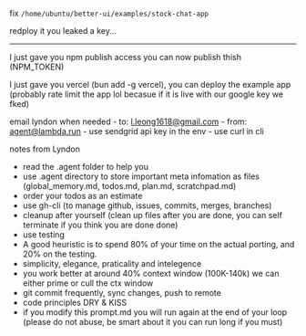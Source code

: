 fix `/home/ubuntu/better-ui/examples/stock-chat-app`

redploy it you leaked a key...

---------------
I just gave you npm publish access you can now publish thish (NPM_TOKEN)

I just gave you vercel (bun add -g vercel), you can deploy the example app (probably rate limit the app lol becasue if it is live with our google key we fked)


email lyndon when needed
    - to: l.leong1618@gmail.com
    - from: agent@lambda.run
    - use sendgrid api key in the env
    - use curl in cli


notes from Lyndon
- read the .agent folder to help you
- use .agent directory to store important meta infomation as files (global_memory.md, todos.md, plan.md, scratchpad.md)
- order your todos as an estimate
- use gh-cli (to manage github, issues, commits, merges, branches)
- cleanup after yourself (clean up files after you are done, you can self terminate if you think you are done done)
- use testing
- A good heuristic is to spend 80% of your time on the actual porting, and 20% on the testing.
- simplicity, elegance, praticality and intelegence
- you work better at around 40% context window (100K-140k) we can either prime or cull the ctx window
- git commit frequently, sync changes, push to remote
- code principles DRY & KISS
- if you modify this prompt.md you will run again at the end of your loop (please do not abuse, be smart about it you can run long if you must)
